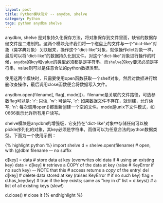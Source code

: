 ```yaml
---
layout: post
title: Python模块简介 -- anydbm, shelve 
category: Python
tags: python anydbm shelve
---
```


anydbm, shelve 是对象持久化保存方法，将对象保存到文件里面，缺省的数据存储文件是二进制的。这两个模块允许我们将一个磁盘上的文件与一个“dict-like”对象（类字典对象）关联起来，操作这个“dict-like”对象，就像操作dict对象一样，最后可以将“dict-like”的数据持久化到文件。对这个"dict-like"对象进行操作的时候，`anydbm`的key和value的类型必须都是是字符串，而`shelve`的key要求必须是字符串，value则可以是任意合法的python数据类型。

使用这两个模块时，只需要使用open函数获取一个shelf对象，然后对数据进行增删改查操作，最后调用close函数便会将数据写入文件。

 anydbm.open(filename[, flag[, mode]])，filename是关联的文件路径，可选参数flag可以是: 'r': 只读, 'w': 可读写, 'c': 如果数据文件不存在，就创建，允许读写; 'n': 每次调用open()都重新创建一个空的文件。mode是unix下文件模式，如0666表示允许所有用户读写。

shelve模块是anydbm的增强版，它支持在"dict-like"对象中存储任何可以被pickle序列化的对象，其key必须是字符串，而值可以为任意合法的python数据类型。下面为一个使用示例：

{% highlight python %}
import shelve
d = shelve.open(filename) # open, with (g)dbm filename -- no suffix
    
d[key] = data   # store data at key (overwrites old data if
                            # using an existing key)
data = d[key]   # retrieve a COPY of the data at key (raise
                            # KeyError if no such key) -- NOTE that this
                            # access returns a *copy* of the entry!
del d[key]        # delete data stored at key (raises KeyError
                           # if no such key)
flag = d.has_key(key)   # true if the key exists; same as "key in d"
list = d.keys() # a list of all existing keys (slow!)
    
d.close()       # close it
{% endhighlight %}